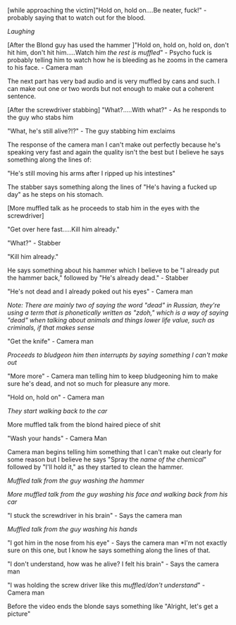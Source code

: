 [while approaching the victim]"Hold on, hold on....Be neater, fuck!" - probably saying that to watch out for the blood.

*Laughing*

[After the Blond guy has used the hammer ]"Hold on, hold on, hold on, don't hit him, don't hit him.....Watch him *the rest is muffled*" - Psycho fuck is probably telling him to watch how he is bleeding as he zooms in the camera to his face. - Camera man

The next part has very bad audio and is very muffled by cans and such. I can make out one or two words but not enough to make out a coherent sentence.

[After the screwdriver stabbing]
"What?.....With what?" - As he responds to the guy who stabs him

"What, he's still alive?!?" - The guy stabbing him exclaims

The response of the camera man I can't make out perfectly because he's speaking very fast and again the quality isn't the best but I believe he says something along the lines of:

"He's still moving his arms after I ripped up his intestines"

The stabber says something along the lines of "He's having a fucked up day" as he steps on his stomach.

[More muffled talk as he proceeds to stab him in the eyes with the screwdriver]

"Get over here fast.....Kill him already."

"What?" - Stabber

"Kill him already."

He says something about his hammer which I believe to be "I already put the hammer back," followed by "He's already dead." - Stabber

"He's not dead and I already poked out his eyes" - Camera man

*Note: There are mainly two of saying the word "dead" in Russian, they're using a term that is phonetically written as "zdoh," which is a way of saying "dead" when talking about animals and things lower life value, such as criminals, if that makes sense*

"Get the knife" - Camera man

*Proceeds to bludgeon him then interrupts by saying something I can't make out*

"More more" - Camera man telling him to keep bludgeoning him to make sure he's dead, and not so much for pleasure any more.

"Hold on, hold on" - Camera man

*They start walking back to the car*

More muffled talk from the blond haired piece of shit

"Wash your hands" - Camera Man

Camera man begins telling him something that I can't make out clearly for some reason but I believe he says "Spray the *name of the chemical*" followed by "I'll hold it," as they started to clean the hammer.

*Muffled talk from the guy washing the hammer*

*More muffled talk from the guy washing his face and walking back from his car*

"I stuck the screwdriver in his brain" - Says the camera man

*Muffled talk from the guy washing his hands*

"I got him in the nose from his eye" - Says the camera man *I'm not exactly sure on this one, but I know he says something along the lines of that.

"I don't understand, how was he alive? I felt his brain" - Says the camera man

"I was holding the screw driver like this *muffled/don't understand*" - Camera man

Before the video ends the blonde says something like "Alright, let's get a picture"
